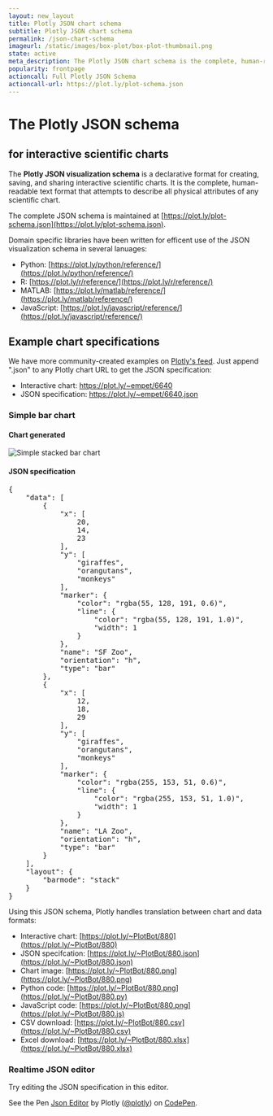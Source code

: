 ```yaml
---
layout: new_layout
title: Plotly JSON chart schema
subtitle: Plotly JSON chart schema
permalink: /json-chart-schema
imageurl: /static/images/box-plot/box-plot-thumbnail.png
state: active
meta_description: The Plotly JSON chart schema is the complete, human-readable text format that describes all physical attributes of any scientific chart.
popularity: frontpage
actioncall: Full Plotly JSON Schema
actioncall-url: https://plot.ly/plot-schema.json
---
```


# The Plotly JSON schema
## for interactive scientific charts

The <b>Plotly JSON visualization schema</b> is a declarative format for creating, saving, and sharing interactive scientific charts. It is the complete, human-readable text format that attempts to describe all physical attributes of any scientific chart.

The complete JSON schema is maintained at [https://plot.ly/plot-schema.json](https://plot.ly/plot-schema.json).

Domain specific libraries have been written for efficent use of the JSON visualization schema in several lanuages:

- Python: [https://plot.ly/python/reference/](https://plot.ly/python/reference/)
- R: [https://plot.ly/r/reference/](https://plot.ly/r/reference/)
- MATLAB: [https://plot.ly/matlab/reference/](https://plot.ly/matlab/reference/)
- JavaScript: [https://plot.ly/javascript/reference/](https://plot.ly/javascript/reference/)

## Example chart specifications

We have more community-created examples on [Plotly's feed](https://plot.ly/feed/). Just append ".json" to any Plotly chart URL to get the JSON specification:

- Interactive chart: https://plot.ly/~empet/6640
- JSON specification: https://plot.ly/~empet/6640.json

### Simple bar chart

#### Chart generated

![Simple stacked bar chart](https://plot.ly/~PlotBot/880.png)

#### JSON specification

<pre>
{
    "data": [
        {
            "x": [
                20, 
                14, 
                23
            ], 
            "y": [
                "giraffes", 
                "orangutans", 
                "monkeys"
            ], 
            "marker": {
                "color": "rgba(55, 128, 191, 0.6)", 
                "line": {
                    "color": "rgba(55, 128, 191, 1.0)", 
                    "width": 1
                }
            }, 
            "name": "SF Zoo", 
            "orientation": "h", 
            "type": "bar"
        }, 
        {
            "x": [
                12, 
                18, 
                29
            ], 
            "y": [
                "giraffes", 
                "orangutans", 
                "monkeys"
            ], 
            "marker": {
                "color": "rgba(255, 153, 51, 0.6)", 
                "line": {
                    "color": "rgba(255, 153, 51, 1.0)", 
                    "width": 1
                }
            }, 
            "name": "LA Zoo", 
            "orientation": "h", 
            "type": "bar"
        }
    ], 
    "layout": {
        "barmode": "stack"
    }
}
</pre>

Using this JSON schema, Plotly handles translation between chart and data formats:

- Interactive chart: [https://plot.ly/~PlotBot/880](https://plot.ly/~PlotBot/880)
- JSON specifcation: [https://plot.ly/~PlotBot/880.json](https://plot.ly/~PlotBot/880.json)
- Chart image: [https://plot.ly/~PlotBot/880.png](https://plot.ly/~PlotBot/880.png)
- Python code: [https://plot.ly/~PlotBot/880.png](https://plot.ly/~PlotBot/880.py)
- JavaScript code: [https://plot.ly/~PlotBot/880.png](https://plot.ly/~PlotBot/880.js)
- CSV download: [https://plot.ly/~PlotBot/880.csv](https://plot.ly/~PlotBot/880.csv)
- Excel download: [https://plot.ly/~PlotBot/880.xlsx](https://plot.ly/~PlotBot/880.xlsx)

### Realtime JSON editor

Try editing the JSON specification in this editor.

<p data-height="580" data-theme-id="15263" data-slug-hash="XmxaXY" data-default-tab="result" data-user="plotly" class='codepen'>See the Pen <a href='http://codepen.io/plotly/pen/XmxaXY/'>Json Editor</a> by Plotly (<a href='http://codepen.io/plotly'>@plotly</a>) on <a href='http://codepen.io'>CodePen</a>.</p>
<script async src="//assets.codepen.io/assets/embed/ei.js"></script>
